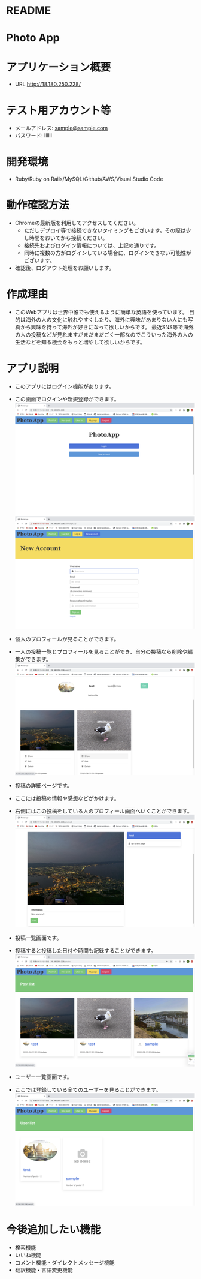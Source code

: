 # README

# Photo App

# アプリケーション概要
* URL http://18.180.250.228/

# テスト用アカウント等
* メールアドレス: sample@sample.com
* パスワード: llllll

# 開発環境
* Ruby/Ruby on Rails/MySQL/Github/AWS/Visual Studio Code

# 動作確認方法
* Chromeの最新版を利用してアクセスしてください。
  * ただしデプロイ等で接続できないタイミングもございます。その際は少し時間をおいてから接続ください。
  * 接続先およびログイン情報については、上記の通りです。
  * 同時に複数の方がログインしている場合に、ログインできない可能性がございます。
* 確認後、ログアウト処理をお願いします。


# 作成理由

* このWebアプリは世界中誰でも使えるように簡単な英語を使っています。
目的は海外の人の文化に触れやすくしたり、海外に興味があまりない人にも写真から興味を持って海外が好きになって欲しいからです。
最近SNS等で海外の人の投稿などが見れますがまだまだごく一部なのでこういった海外の人の生活などを知る機会をもっと増やして欲しいからです。

# アプリ説明

* このアプリにはログイン機能があります。
* この画面でログインや新規登録ができます。
 ![ホーム画面](app/assets/images/readme_img/log_in.png "log_in")
 ![新規登録画面](app/assets/images/readme_img/New_account.png "New_account")

* 個人のプロフィールが見ることができます。
* 一人の投稿一覧とプロフィールを見ることができ、自分の投稿なら削除や編集ができます。
 ![プロフィール画面](app/assets/images/readme_img/profile.png "profile")

* 投稿の詳細ページです。
* ここには投稿の情報や感想などがかけます。
* 右側にはこの投稿をしている人のプロフィール画面へいくことができます。
 ![投稿詳細画面](app/assets/images/readme_img/show.png "show")

* 投稿一覧画面です。
* 投稿すると投稿した日付や時間も記録することができます。
 ![投稿一覧画面](app/assets/images/readme_img/post_list.png "post_list")

* ユーザー一覧画面です。
* ここでは登録している全てのユーザーを見ることができます。
 ![ユーザー一覧画面](app/assets/images/readme_img/user_list.png "User_list")

# 今後追加したい機能
* 検索機能
* いいね機能
* コメント機能・ダイレクトメッセージ機能
* 翻訳機能・言語変更機能